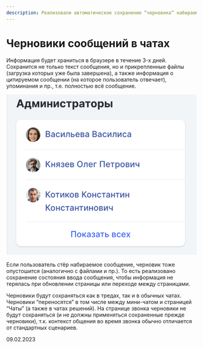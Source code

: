 ```yaml
---
description: Реализовали автоматическое сохранение “черновика” набираемого в чате сообщения
---
```


# Черновики сообщений в чатах

Информация будет храниться в браузере в течение 3-х дней. Сохранится не только текст сообщения, но и прикрепленные файлы (загрузка которых уже была завершена), а также информация о цитируемом сообщении (на которое пользователь отвечает), упоминания и пр., т.е. полностью всё сообщение.

![](<../../.gitbook/assets/image (4) (1) (4).png>)

Если пользователь стёр набираемое сообщение, черновик тоже опустошится (аналогично с файлами и пр.). То есть реализовано сохранение состояния ввода сообщения, чтобы информация не терялась при обновлении страницы или переходе между страницами.

Черновики будут сохраняться как в тредах, так и в обычных чатах. Черновики “переносятся” в том числе между мини-чатом и страницей “Чаты” (а также в чатах решений). На странице звонка черновики не будут сохраняться (и не должны применяться сохраненные прежде черновики), т.к. контекст общения во время звонка обычно отличается от стандартных сценариев.

09.02.2023
